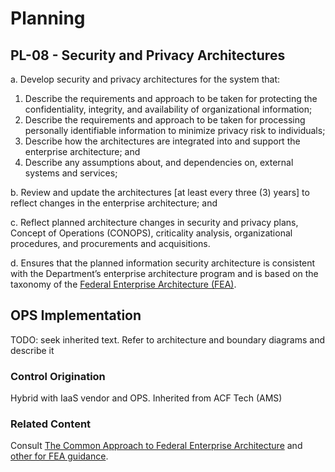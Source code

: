 # Planning
## PL-08 - Security and Privacy Architectures

a. Develop security and privacy architectures for the system that:<br />
1. Describe the requirements and approach to be taken for protecting the confidentiality, integrity, and availability of organizational information;
2. Describe the requirements and approach to be taken for processing personally identifiable information to minimize privacy risk to individuals;
3. Describe how the architectures are integrated into and support the enterprise architecture; and
4. Describe any assumptions about, and dependencies on, external systems and services;

b. Review and update the architectures [at least every three (3) years] to reflect changes in the enterprise architecture; and

c. Reflect planned architecture changes in security and privacy plans, Concept of Operations (CONOPS), criticality analysis, organizational procedures, and procurements and acquisitions.

d. Ensures that the planned information security architecture is consistent with the Department’s enterprise architecture program and is based on the taxonomy of the [Federal Enterprise Architecture (FEA)](https://www.whitehouse.gov/omb/management/ofcio/#B2).

## OPS Implementation

TODO: seek inherited text. Refer to architecture and boundary diagrams and describe it

### Control Origination

Hybrid with IaaS vendor and OPS. Inherited from ACF Tech (AMS)

### Related Content

Consult [The Common Approach to Federal Enterprise Architecture](https://obamawhitehouse.archives.gov/sites/default/files/omb/assets/egov_docs/common_approach_to_federal_ea.pdf) and [other for FEA guidance](https://www.whitehouse.gov/omb/management/ofcio/#B2).
